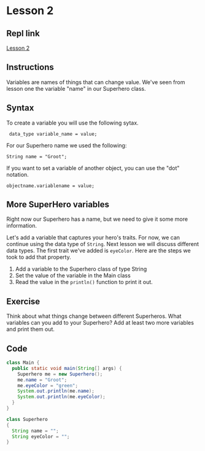 # Lesson 2

## Repl link

[Lesson 2](https://repl.it/@AaronKorver1/Lesson-2-Variables#Instructions.txt)

## Instructions

Variables are names of things that can change value.  We've seen from lesson one the variable "name" in our Superhero class.

## Syntax

To create a variable you will use the following sytax.

` data_type variable_name = value;`

For our Superhero name we used the following:

`String name = "Groot";`

If you want to set a variable of another object, you can use the "dot" notation.

`objectname.variablename = value;`

## More SuperHero variables

Right now our Superhero has a name, but we need to give it some more information.

Let's add a variable that captures your hero's traits.  For now, we can continue using the data type of `String`.  Next lesson we will discuss different data types.  The first trait we've added is `eyeColor`.  Here are the steps we took to add that property.

1) Add a variable to the Superhero class of type String
1) Set the value of the variable in the Main class
1) Read the value in the `println()` function to print it out.

## Exercise

Think about what things change between different Superheros.  What variables can you add to your Superhero?  Add at least two more variables and print them out.

## Code

```java
class Main {
  public static void main(String[] args) {
    Superhero me = new Superhero();
    me.name = "Groot";
    me.eyeColor = "green";
    System.out.println(me.name);
    System.out.println(me.eyeColor);
  }
}

class Superhero
{
  String name = "";
  String eyeColor = "";
}
```